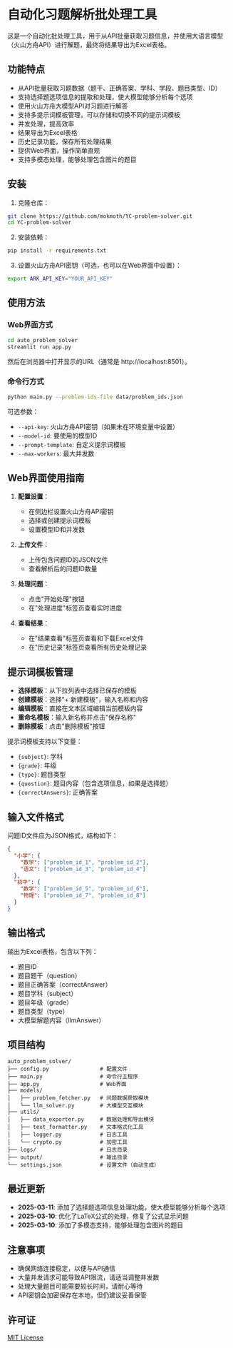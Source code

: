 # 自动化习题解析批处理工具

这是一个自动化批处理工具，用于从API批量获取习题信息，并使用大语言模型（火山方舟API）进行解题，最终将结果导出为Excel表格。

## 功能特点

- 从API批量获取习题数据（题干、正确答案、学科、学段、题目类型、ID）
- 支持选择题选项信息的提取和处理，使大模型能够分析每个选项
- 使用火山方舟大模型API对习题进行解答
- 支持多提示词模板管理，可以存储和切换不同的提示词模板
- 并发处理，提高效率
- 结果导出为Excel表格
- 历史记录功能，保存所有处理结果
- 提供Web界面，操作简单直观
- 支持多模态处理，能够处理包含图片的题目

## 安装

1. 克隆仓库：

```bash
git clone https://github.com/mokmoth/YC-problem-solver.git
cd YC-problem-solver
```

2. 安装依赖：

```bash
pip install -r requirements.txt
```

3. 设置火山方舟API密钥（可选，也可以在Web界面中设置）：

```bash
export ARK_API_KEY="YOUR_API_KEY"
```

## 使用方法

### Web界面方式

```bash
cd auto_problem_solver
streamlit run app.py
```

然后在浏览器中打开显示的URL（通常是 http://localhost:8501）。

### 命令行方式

```bash
python main.py --problem-ids-file data/problem_ids.json
```

可选参数：

- `--api-key`: 火山方舟API密钥（如果未在环境变量中设置）
- `--model-id`: 要使用的模型ID
- `--prompt-template`: 自定义提示词模板
- `--max-workers`: 最大并发数

## Web界面使用指南

1. **配置设置**：
   - 在侧边栏设置火山方舟API密钥
   - 选择或创建提示词模板
   - 设置模型ID和并发数

2. **上传文件**：
   - 上传包含问题ID的JSON文件
   - 查看解析后的问题ID数量

3. **处理问题**：
   - 点击"开始处理"按钮
   - 在"处理进度"标签页查看实时进度

4. **查看结果**：
   - 在"结果查看"标签页查看和下载Excel文件
   - 在"历史记录"标签页查看所有历史处理记录

## 提示词模板管理

- **选择模板**：从下拉列表中选择已保存的模板
- **创建模板**：选择"+ 新建模板"，输入名称和内容
- **编辑模板**：直接在文本区域编辑当前模板内容
- **重命名模板**：输入新名称并点击"保存名称"
- **删除模板**：点击"删除模板"按钮

提示词模板支持以下变量：
- `{subject}`: 学科
- `{grade}`: 年级
- `{type}`: 题目类型
- `{question}`: 题目内容（包含选项信息，如果是选择题）
- `{correctAnswers}`: 正确答案

## 输入文件格式

问题ID文件应为JSON格式，结构如下：

```json
{
  "小学": {
    "数学": ["problem_id_1", "problem_id_2"],
    "语文": ["problem_id_3", "problem_id_4"]
  },
  "初中": {
    "数学": ["problem_id_5", "problem_id_6"],
    "物理": ["problem_id_7", "problem_id_8"]
  }
}
```

## 输出格式

输出为Excel表格，包含以下列：

- 题目ID
- 题目题干（question）
- 题目正确答案（correctAnswer）
- 题目学科（subject）
- 题目年级（grade）
- 题目类型（type）
- 大模型解题内容（llmAnswer）

## 项目结构

```
auto_problem_solver/
├── config.py                # 配置文件
├── main.py                  # 命令行主程序
├── app.py                   # Web界面
├── models/
│   ├── problem_fetcher.py   # 问题数据获取模块
│   └── llm_solver.py        # 大模型交互模块
├── utils/
│   ├── data_exporter.py     # 数据处理和导出模块
│   ├── text_formatter.py    # 文本格式化工具
│   ├── logger.py            # 日志工具
│   └── crypto.py            # 加密工具
├── logs/                    # 日志目录
├── output/                  # 输出目录
└── settings.json            # 设置文件（自动生成）
```

## 最近更新

- **2025-03-11**: 添加了选择题选项信息处理功能，使大模型能够分析每个选项
- **2025-03-10**: 优化了LaTeX公式的处理，修复了公式显示问题
- **2025-03-10**: 添加了多模态支持，能够处理包含图片的题目

## 注意事项

- 确保网络连接稳定，以便与API通信
- 大量并发请求可能导致API限流，请适当调整并发数
- 处理大量题目可能需要较长时间，请耐心等待
- API密钥会加密保存在本地，但仍建议妥善保管

## 许可证

[MIT License](LICENSE) 